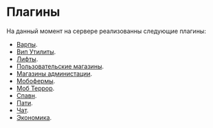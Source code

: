 <!-- TITLE: Плагины -->
<!-- SUBTITLE: Общая информация о плагинах -->

# Плагины
На данный момент на сервере реализованны следующие плагины:

- [Варпы](плагины/варпы).
- [Вип Утилиты](плагины/вип-утилиты).
- [Лифты](плагины/лифты).
- [Пользовательские магазины](плагины/пользовательские-магазины).
- [Магазины администации](плагины/магазины-администации).
- [Мобофермы](плагины/мобофермы).
- [Моб Террор](плагины/мобтеррор).
- [Спавн](плагины/спавн).
- [Пати](плагины/пати).
- [Чат](плагины/чат).
- [Экономика](плагины/экономика).


